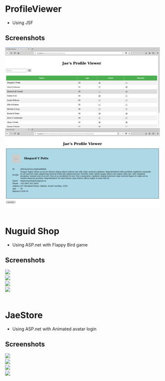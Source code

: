 # ProfileViewer
- Using JSF
## Screenshots
 <img src="https://github.com/JaeNuguid/ProfileViewer/blob/master/ProfileViewer/WebContent/Assets/Screenshots/1.png?raw=true" />
 <br>
  <img src="https://github.com/JaeNuguid/ProfileViewer/blob/master/ProfileViewer/WebContent/Assets/Screenshots/3.png?raw=true" />


 <br>
 <br>

# Nuguid Shop
- Using ASP.net with Flappy Bird game
## Screenshots
 <img src="https://raw.githubusercontent.com/JaeNuguid/WebProjects/master/Nuguid%20Shop/Nuguid1.PNG" />
 <br>
  <img src="https://raw.githubusercontent.com/JaeNuguid/WebProjects/master/Nuguid%20Shop/Nuguid2.PNG" />
 <br>
  <img src="https://raw.githubusercontent.com/JaeNuguid/WebProjects/master/Nuguid%20Shop/Nuguid3.PNG" />
 <br>
  <img src="https://raw.githubusercontent.com/JaeNuguid/WebProjects/master/Nuguid%20Shop/Nuguid4.PNG" />
  
 <br>
 <br>

# JaeStore
- Using ASP.net with Animated avatar login
## Screenshots
 <img src="https://raw.githubusercontent.com/JaeNuguid/WebProjects/master/JaeStore/JaeStore1.PNG" />
 <br>
  <img src="https://raw.githubusercontent.com/JaeNuguid/WebProjects/master/JaeStore/JaeStore2.PNG" />
 <br>
  <img src="https://raw.githubusercontent.com/JaeNuguid/WebProjects/master/JaeStore/JaeStore3.PNG" />
 <br>
  <img src="https://raw.githubusercontent.com/JaeNuguid/WebProjects/master/JaeStore/JaeStore4.PNG" />
